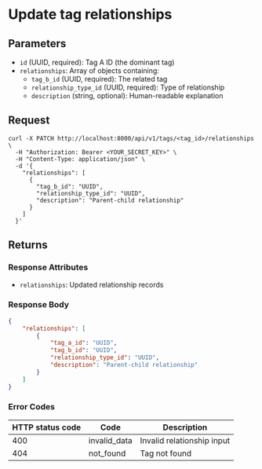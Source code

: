 # Update tag relationships

## Parameters

- `id` (UUID, required): Tag A ID (the dominant tag)
- `relationships`: Array of objects containing:
  - `tag_b_id` (UUID, required): The related tag
  - `relationship_type_id` (UUID, required): Type of relationship
  - `description` (string, optional): Human-readable explanation

## Request

```curl
curl -X PATCH http://localhost:8000/api/v1/tags/<tag_id>/relationships \
  -H "Authorization: Bearer <YOUR_SECRET_KEY>" \
  -H "Content-Type: application/json" \
  -d '{
    "relationships": [
      {
        "tag_b_id": "UUID",
        "relationship_type_id": "UUID",
        "description": "Parent-child relationship"
      }
    ]
  }'
```

## Returns

### Response Attributes

- `relationships`: Updated relationship records

### Response Body

```json
{
	"relationships": [
		{
			"tag_a_id": "UUID",
			"tag_b_id": "UUID",
			"relationship_type_id": "UUID",
			"description": "Parent-child relationship"
		}
	]
}
```

### Error Codes

| HTTP status code | Code         | Description                |
| ---------------- | ------------ | -------------------------- |
| 400              | invalid_data | Invalid relationship input |
| 404              | not_found    | Tag not found              |
